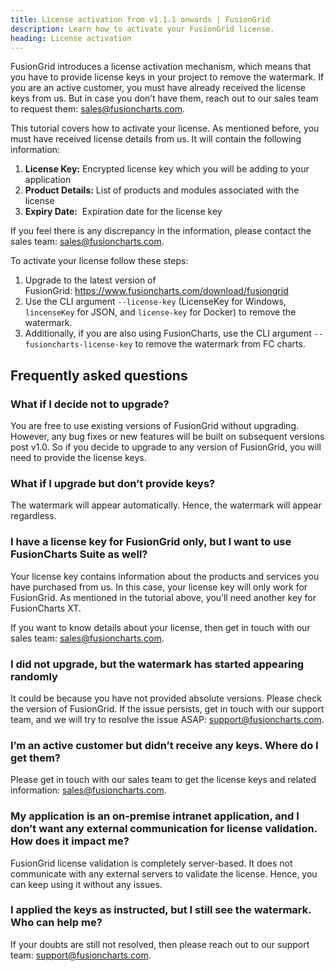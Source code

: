```yaml
---
title: License activation from v1.1.1 onwards | FusionGrid
description: Learn how to activate your FusionGrid license.
heading: License activation
---
```


FusionGrid introduces a license activation mechanism, which means that you have to provide license keys in your project to remove the watermark. If you are an active customer, you must have already received the license keys from us. But in case you don’t have them, reach out to our sales team to request them: sales@fusioncharts.com.

This tutorial covers how to activate your license. As mentioned before, you must have received license details from us. It will contain the following information:

1. **License Key:** Encrypted license key which you will be adding to your application
2. **Product Details:** List of products and modules associated with the license
3. **Expiry Date:**  Expiration date for the license key

If you feel there is any discrepancy in the information, please contact the sales team: sales@fusioncharts.com.

To activate your license follow these steps:

1. Upgrade to the latest version of FusionGrid: <https://www.fusioncharts.com/download/fusiongrid>
2. Use the CLI argument `--license-key` (LicenseKey for Windows, `lincenseKey` for JSON, and `license-key` for Docker) to remove the watermark.
3. Additionally, if you are also using FusionCharts, use the CLI argument `--fusioncharts-license-key` to remove the watermark from FC charts.

## Frequently asked questions

### What if I decide not to upgrade?

You are free to use existing versions of FusionGrid without upgrading. However, any bug fixes or new features will be built on subsequent versions post v1.0. So if you decide to upgrade to any version of FusionGrid, you will need to provide the license keys.

### What if I upgrade but don’t provide keys?

The watermark will appear automatically. Hence, the watermark will appear regardless.

### I have a license key for FusionGrid only, but I want to use FusionCharts Suite as well?

Your license key contains information about the products and services you have purchased from us. In this case, your license key will only work for FusionGrid. As mentioned in the tutorial above, you’ll need another key for FusionCharts XT.

If you want to know details about your license, then get in touch with our sales team: sales@fusioncharts.com.

### I did not upgrade, but the watermark has started appearing randomly

It could be because you have not provided absolute versions. Please check the version of FusionGrid. If the issue persists, get in touch with our support team, and we will try to resolve the issue ASAP: support@fusioncharts.com.

### I’m an active customer but didn’t receive any keys. Where do I get them?

Please get in touch with our sales team to get the license keys and related information: sales@fusioncharts.com.

### My application is an on-premise intranet application, and I don’t want any external communication for license validation. How does it impact me?

FusionGrid license validation is completely server-based. It does not communicate with any external servers to validate the license. Hence, you can keep using it without any issues.

### I applied the keys as instructed, but I still see the watermark. Who can help me?

If your doubts are still not resolved, then please reach out to our support team: support@fusioncharts.com.
